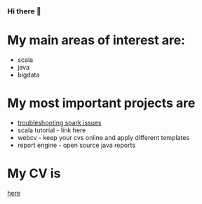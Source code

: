 ### Hi there 👋

# My main areas of interest are: 
 * scala
 * java
 * bigdata

# My most important projects are 
  * [troubleshooting spark issues](https://humbletrader.github.io/spark-best-practices/) 
  * scala tutorial - link here
  * webcv - keep your cvs online and apply different templates 
  * report engine - open source java reports 

# My CV is 
[here](http://humbletrader.github.io)




